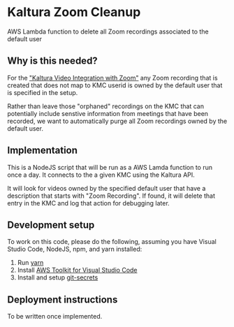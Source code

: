 # Kaltura Zoom Cleanup

AWS Lambda function to delete all Zoom recordings associated to the default user

## Why is this needed?

For the ["Kaltura Video Integration with Zoom"](https://knowledge.kaltura.com/help/kaltura-video-integration-with-zoom) any Zoom recording that is created that does not map to KMC userid is owned by the default user that is specified in the setup.

Rather than leave those "orphaned" recordings on the KMC that can potentially include senstive information from meetings that have been recorded, we want to automatically purge all Zoom recordings owned by the default user.

## Implementation

This is a NodeJS script that will be run as a AWS Lamda function to run once a day. It connects to the a given KMC using the Kaltura API.

It will look for videos owned by the specified default user that have a description that starts with "Zoom Recording". If found, it will delete that entry in the KMC and log that action for debugging later.

## Development setup

To work on this code, please do the following, assuming you have Visual Studio Code, NodeJS, npm, and yarn installed:

1. Run [yarn](https://yarnpkg.com/getting-started/install)
2. Install [AWS Toolkit for Visual Studio Code](https://docs.aws.amazon.com/toolkit-for-vscode/latest/userguide/setting-up.html)
3. Install and setup [git-secrets](https://github.com/awslabs/git-secrets)

## Deployment instructions

To be written once implemented.
